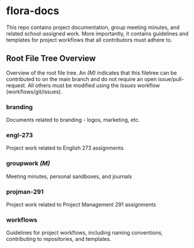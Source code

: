 # flora-docs

This repo contains project documentation, group meeting minutes, and related school-assigned work. More importantly, it contains guidelines and templates for project workflows that all contributors must adhere to.

## Root File Tree Overview

Overview of the root file tree. An *(M)* indicates that this filetree can be contributed to on the main branch and do not require an open issue/pull-request. All others must be modified using the *Issues* workflow (<link>workflows/git/issues</link>).

### branding
Documents related to branding - logos, marketing, etc.

### engl-273
Project work related to English 273 assignments

### groupwork *(M)*
Meeting minutes, personal sandboxes, and journals

### projman-291
Project work related to Project Management 291 assignments

### workflows
Guidelines for project workflows, including naming conventions, contributing to repositories, and templates.

